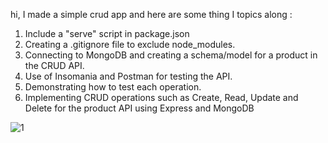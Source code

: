 hi, I made a simple crud app and here are some thing I topics along : 

1. Include a "serve" script in package.json
2. Creating a .gitignore file to exclude node_modules.
3. Connecting to MongoDB and creating a schema/model for a product in the CRUD API.
4. Use of Insomania and Postman for testing the API.
5.  Demonstrating how to test each operation.
6. Implementing CRUD operations such as Create, Read, Update and Delete for the product API using Express and MongoDB
   



![1](https://github.com/padmashree138/Simple_Crud_App/assets/156641444/3f583a6f-9d52-4fac-8e97-1433283d79c9)
